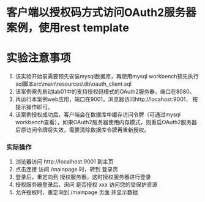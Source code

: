 客户端以授权码方式访问OAuth2服务器案例，使用rest template
======

# 实验注意事项

1. 该实验开始前需要预先安装mysql数据库，再使用mysql workbench预先执行sql脚本src\main\resources\db\oauth_client.sql
2. 该案例需先启动lab01中的支持授权码模式的OAuth2服务器，端口在8080。
3. 再运行本案例web应用，端口在9001，浏览器访问http://locahost:9001， 按提示操作即可。
4. 该案例授权成功后，客户端会在数据库中缓存访问令牌（可通过mysql workbench查看），如果OAuth2服务器使用内存模式，则重启OAuth2服务器后原访问令牌将失效，需要清除数据库令牌再重新授权。


### 实际操作
1. 浏览器访问 http://localhost:9001  到主页
2. 点击连接 访问 /mainpage 时，转到 登录页
3. 登录后，重定向到 授权服务器，这时授权服务器进行登录
4. 授权服务器登录后，询问 是否授权 xxx 访问您的受保护资源
5. 允许授权时，重定向到 /mainpage 页面 并显示数据